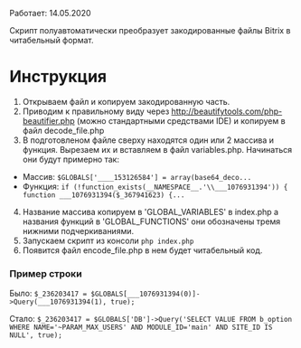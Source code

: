 Работает: 14.05.2020

Скрипт полуавтоматически преобразует закодированные файлы Bitrix в читабельный формат.

# Инструкция

1. Открываем файл и копируем закодированную часть.
2. Приводим к правильному виду через http://beautifytools.com/php-beautifier.php (можно стандартными средствами IDE) и копируем в файл decode_file.php
3. В подготовленом файле сверху находятся один или 2 массива и функция. Вырезаем их и вставляем в файл variables.php. Начинаться они будут примерно так: 
  * Массив: `$GLOBALS['____153126584'] = array(base64_deco...`
  * Функция: `if (!function_exists(__NAMESPACE__.'\\___1076931394')) { function ___1076931394($_367941623) {...`
4. Название массива копируем в 'GLOBAL_VARIABLES' в index.php а названия функций в 'GLOBAL_FUNCTIONS' они обозначены тремя нижними подчеркиваниями.
5. Запускаем скрипт из консоли `php index.php`
6. Появится файл encode_file.php в нем будет читабельный код.

### Пример строки

Было:
`$_236203417 = $GLOBALS[___1076931394(0)]->Query(___1076931394(1), true);`

Стало:
`$_236203417 = $GLOBALS['DB']->Query('SELECT VALUE FROM b_option WHERE NAME='~PARAM_MAX_USERS' AND MODULE_ID='main' AND SITE_ID IS NULL', true);`

